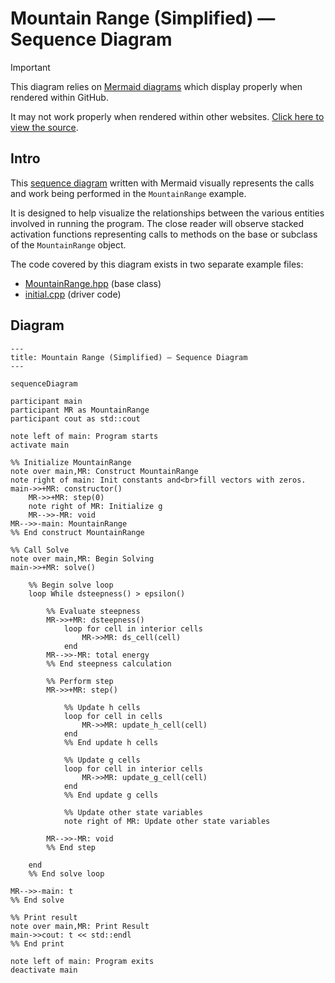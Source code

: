 # Mountain Range (Simplified) — Sequence Diagram

> [!IMPORTANT]
> This diagram relies on [Mermaid diagrams](https://mermaid.js.org/) which display properly when rendered within GitHub.
>
> It may not work properly when rendered within other websites. [Click here to view the source](https://github.com/BYUHPC/sci-comp-course-example-cxx/blob/main/docs/MountainRange-sequence-diagram.md).

## Intro

This [sequence diagram](https://mermaid.js.org/syntax/sequenceDiagram.html#sequence-diagrams) written with Mermaid visually represents
the calls and work being performed in the `MountainRange` example.

It is designed to help visualize the relationships between
the various entities involved in running the program.
The close reader will observe stacked activation functions representing calls
to methods on the base or subclass of the `MountainRange` object.

The code covered by this diagram exists in two separate example files:
* [MountainRange.hpp](../src/MountainRange.hpp) (base class)
* [initial.cpp](../src/initial.cpp) (driver code)

<!-- I'm waiting to record these videos until we have finalized the form of this "simplified" file -->
<!--
## Videos

- 🎥 [MountainRange Simplified — Sequence Diagram]()
- 🎥 [MountainRange Simplified — Code Walkthrough]()
-->

## Diagram

```mermaid
---
title: Mountain Range (Simplified) — Sequence Diagram
---

sequenceDiagram

participant main
participant MR as MountainRange
participant cout as std::cout

note left of main: Program starts
activate main

%% Initialize MountainRange
note over main,MR: Construct MountainRange
note right of main: Init constants and<br>fill vectors with zeros.
main->>+MR: constructor()
    MR->>+MR: step(0)
    note right of MR: Initialize g
    MR-->>-MR: void
MR-->>-main: MountainRange
%% End construct MountainRange

%% Call Solve
note over main,MR: Begin Solving
main->>+MR: solve()

    %% Begin solve loop
    loop While dsteepness() > epsilon()

        %% Evaluate steepness
        MR->>+MR: dsteepness()
            loop for cell in interior cells
                MR->>MR: ds_cell(cell)
            end
        MR-->>-MR: total energy
        %% End steepness calculation

        %% Perform step
        MR->>+MR: step()

            %% Update h cells
            loop for cell in cells
                MR->>MR: update_h_cell(cell)
            end
            %% End update h cells

            %% Update g cells
            loop for cell in interior cells
                MR->>MR: update_g_cell(cell)
            end
            %% End update g cells

            %% Update other state variables
            note right of MR: Update other state variables

        MR-->>-MR: void
        %% End step

    end
    %% End solve loop

MR-->>-main: t
%% End solve

%% Print result
note over main,MR: Print Result
main->>cout: t << std::endl
%% End print

note left of main: Program exits
deactivate main
```
